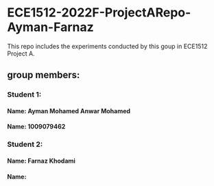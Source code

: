 # ECE1512-2022F-ProjectARepo-Ayman-Farnaz

This repo includes the experiments conducted by this goup in ECE1512 Project A.

## group members:
### Student 1:
#### Name: Ayman Mohamed Anwar Mohamed
#### Name: 1009079462
### Student 2:
#### Name: Farnaz Khodami
#### Name: 
